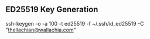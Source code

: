 ## ED25519 Key Generation
ssh-keygen -o -a 100 -t ed25519 -f ~/.ssh/id_ed25519 -C "thellachian@wallachia.com"

## 
